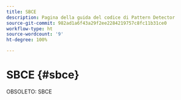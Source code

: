 ```yaml
---
title: SBCE
description: Pagina della guida del codice di Pattern Detector
source-git-commit: 982ad1a6f43a29f2ee2284219757c8fc11b31ce0
workflow-type: ht
source-wordcount: '9'
ht-degree: 100%

---
```



# SBCE {#sbce}

OBSOLETO: SBCE
